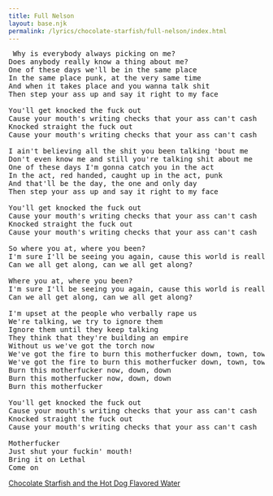 ```yaml
---
title: Full Nelson
layout: base.njk
permalink: /lyrics/chocolate-starfish/full-nelson/index.html
---
```

<pre>
 Why is everybody always picking on me?
Does anybody really know a thing about me?
One of these days we'll be in the same place
In the same place punk, at the very same time
And when it takes place and you wanna talk shit
Then step your ass up and say it right to my face

You'll get knocked the fuck out
Cause your mouth's writing checks that your ass can't cash
Knocked straight the fuck out
Cause your mouth's writing checks that your ass can't cash

I ain't believing all the shit you been talking 'bout me
Don't even know me and still you're talking shit about me
One of these days I'm gonna catch you in the act
In the act, red handed, caught up in the act, punk
And that'll be the day, the one and only day
Then step your ass up and say it right to my face

You'll get knocked the fuck out
Cause your mouth's writing checks that your ass can't cash
Knocked straight the fuck out
Cause your mouth's writing checks that your ass can't cash

So where you at, where you been?
I'm sure I'll be seeing you again, cause this world is really small
Can we all get along, can we all get along?

Where you at, where you been?
I'm sure I'll be seeing you again, cause this world is really small
Can we all get along, can we all get along?

I'm upset at the people who verbally rape us
We're talking, we try to ignore them
Ignore them until they keep talking
They think that they're building an empire
Without us we've got the torch now
We've got the fire to burn this motherfucker down, town, town
We've got the fire to burn this motherfucker down, town, town
Burn this motherfucker now, down, down
Burn this motherfucker now, down, down
Burn this motherfucker

You'll get knocked the fuck out
Cause your mouth's writing checks that your ass can't cash
Knocked straight the fuck out
Cause your mouth's writing checks that your ass can't cash

Motherfucker
Just shut your fuckin' mouth!
Bring it on Lethal
Come on
</pre>

[Chocolate Starfish and the Hot Dog Flavored Water](/lyrics/chocolate-starfish/)

